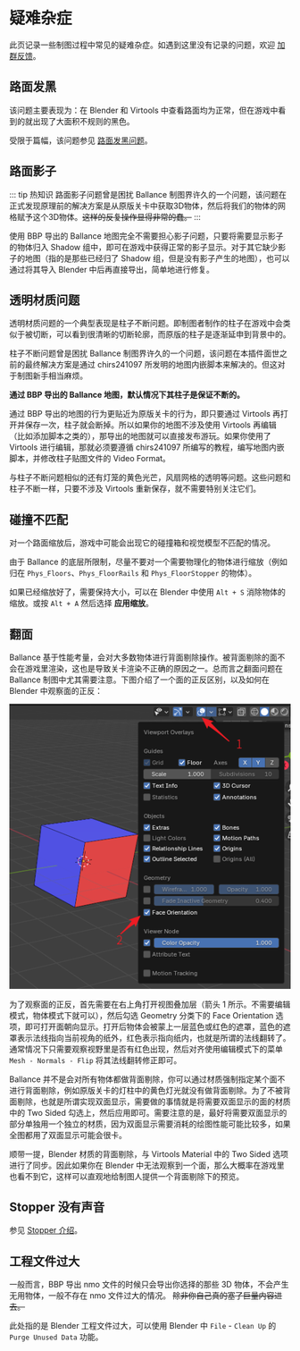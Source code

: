# 疑难杂症

此页记录一些制图过程中常见的疑难杂症。如遇到这里没有记录的问题，欢迎 [加群反馈](../intro/introduction#社区与支持)。

## 路面发黑

该问题主要表现为：在 Blender 和 Virtools 中查看路面均为正常，但在游戏中看到的就出现了大面积不规则的黑色。

受限于篇幅，该问题参见 [路面发黑问题](black-floor)。

## 路面影子

::: tip 热知识
路面影子问题曾是困扰 Ballance 制图界许久的一个问题，该问题在正式发现原理前的解决方案是从原版关卡中获取3D物体，然后将我们的物体的网格赋予这个3D物体。~~这样的反复操作显得非常的蠢。~~
:::

使用 BBP 导出的 Ballance 地图完全不需要担心影子问题，只要将需要显示影子的物体归入 Shadow 组中，即可在游戏中获得正常的影子显示。对于其它缺少影子的地图（指的是那些已经归了 Shadow 组，但是没有影子产生的地图），也可以通过将其导入 Blender 中后再直接导出，简单地进行修复。

## 透明材质问题

透明材质问题的一个典型表现是柱子不断问题。即制图者制作的柱子在游戏中会类似于被切断，可以看到很清晰的切断轮廓，而原版的柱子是逐渐延申到背景中的。

柱子不断问题曾是困扰 Ballance 制图界许久的一个问题，该问题在本插件面世之前的最终解决方案是通过 chirs241097 所发明的地图内嵌脚本来解决的。但这对于制图新手相当麻烦。

**通过 BBP 导出的 Ballance 地图，默认情况下其柱子是保证不断的。**

通过 BBP 导出的地图的行为更贴近为原版关卡的行为，即只要通过 Virtools 再打开并保存一次，柱子就会断掉。所以如果你的地图不涉及使用 Virtools 再编辑（比如添加脚本之类的），那导出的地图就可以直接发布游玩。如果你使用了 Virtools 进行编辑，那就必须要遵循 chirs241097 所编写的教程，编写地图内嵌脚本，并修改柱子贴图文件的 Video Format。

与柱子不断问题相似的还有灯笼的黄色光芒，风扇网格的透明等问题。这些问题和柱子不断一样，只要不涉及 Virtools 重新保存，就不需要特别关注它们。

## 碰撞不匹配

对一个路面缩放后，游戏中可能会出现它的碰撞箱和视觉模型不匹配的情况。

由于 Ballance 的底层所限制，尽量不要对一个需要物理化的物体进行缩放（例如归在 `Phys_Floors`、`Phys_FloorRails` 和 `Phys_FloorStopper` 的物体）。

如果已经缩放好了，需要保持大小，可以在 Blender 中使用 `Alt + S` 消除物体的缩放。或按 `Alt + A` 然后选择 **应用缩放**。

## 翻面

Ballance 基于性能考量，会对大多数物体进行背面剔除操作。被背面剔除的面不会在游戏里渲染，这也是导致关卡渲染不正确的原因之一。总而言之翻面问题在 Ballance 制图中尤其需要注意。下图介绍了一个面的正反区别，以及如何在 Blender 中观察面的正反：

![flip](../../../imgs/flip.png)

为了观察面的正反，首先需要在右上角打开视图叠加层（箭头 1 所示。不需要编辑模式，物体模式下就可以），然后勾选 Geometry 分类下的 Face Orientation 选项，即可打开面朝向显示。打开后物体会被蒙上一层蓝色或红色的遮罩，蓝色的遮罩表示法线指向当前视角的纸外，红色表示指向纸内，也就是所谓的法线翻转了。通常情况下只需要观察视野里是否有红色出现，然后对齐使用编辑模式下的菜单 `Mesh - Normals - Flip` 将其法线翻转修正即可。

Ballance 并不是会对所有物体都做背面剔除，你可以通过材质强制指定某个面不进行背面剔除，例如原版关卡的灯柱中的黄色灯光就没有做背面剔除。为了不被背面剔除，也就是所谓实现双面显示，需要做的事情就是将需要双面显示的面的材质中的 Two Sided 勾选上，然后应用即可。需要注意的是，最好将需要双面显示的部分单独用一个独立的材质，因为双面显示需要消耗的绘图性能可能比较多，如果全图都用了双面显示可能会很卡。

顺带一提，Blender 材质的背面剔除，与 Virtools Material 中的 Two Sided 选项进行了同步。因此如果你在 Blender 中无法观察到一个面，那么大概率在游戏里也看不到它，这样可以直观地给制图人提供一个背面剔除下的预览。

## Stopper 没有声音

参见 [Stopper 介绍](../basic/floor-and-rail#stopper)。

## 工程文件过大

一般而言，BBP 导出 nmo 文件的时候只会导出你选择的那些 3D 物体，不会产生无用物体，一般不存在 nmo 文件过大的情况。 ~~除非你自己真的塞了巨量内容进去。~~

此处指的是 Blender 工程文件过大，可以使用 Blender 中 `File` - `Clean Up` 的 `Purge Unused Data` 功能。
